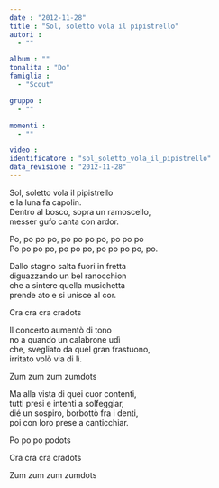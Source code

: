 ```yaml
---
date : "2012-11-28"
title : "Sol, soletto vola il pipistrello"
autori : 
  - ""

album : ""
tonalita : "Do"
famiglia : 
  - "Scout"

gruppo : 
  - ""

momenti : 
  - ""

video : 
identificatore : "sol_soletto_vola_il_pipistrello"
data_revisione : "2012-11-28"
---
```

  
  
Sol, soletto vola il pipistrello  
e la luna fa capolin.  
Dentro al bosco, sopra un ramoscello,  
messer gufo canta con ardor.  
  
  
Po, po po po, po po po po, po po po  
Po po po po, po po po, po po po po, po.  
  
  
  
Dallo stagno salta fuori in fretta  
diguazzando un bel ranocchion  
che a sintere quella musichetta  
prende ato e si unisce al cor.  
  
  
Cra cra cra cradots  
  
  
Il concerto aumentò di tono  
no a quando un calabrone udì  
che, svegliato da quel gran frastuono,  
irritato volò via di lì.  
  
  
Zum zum zum zumdots  
  
  
Ma alla vista di quei cuor contenti,  
tutti presi e intenti a solfeggiar,  
dié un sospiro, borbottò fra i denti,  
poi con loro prese a canticchiar.  
  
  
  
Po po po podots  
  
Cra cra cra cradots  
  
Zum zum zum zumdots  
  

